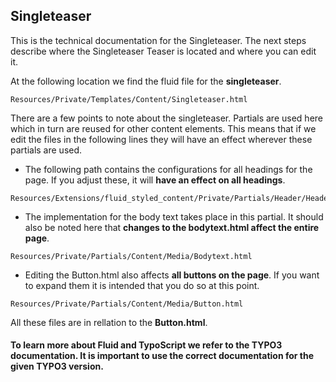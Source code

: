 ## Singleteaser

This is the technical documentation for the Singleteaser. The next steps describe where the Singleteaser Teaser is located and where you can edit it.

At the following location we find the fluid file for the **singleteaser**.

```
Resources/Private/Templates/Content/Singleteaser.html
```

There are a few points to note about the singleteaser. Partials are used here which in turn are reused for other content elements. This means that if we edit the files in the following lines they will have an effect wherever these partials are used.

- The following path contains the configurations for all headings for the page. If you adjust these, it will **have an effect on all headings**.
```
Resources/Extensions/fluid_styled_content/Private/Partials/Header/Header.html
```

- The implementation for the body text takes place in this partial. It should also be noted here that **changes to the bodytext.html affect the entire page**.

```
Resources/Private/Partials/Content/Media/Bodytext.html
```

- Editing the Button.html also affects **all buttons on the page**. If you want to expand them it is intended that you do so at this point.

```
Resources/Private/Partials/Content/Media/Button.html
```

All these files are in rellation to the **Button.html**.

#### To learn more about Fluid and TypoScript we refer to the TYPO3 documentation. It is important to use the correct documentation for the given TYPO3 version.
